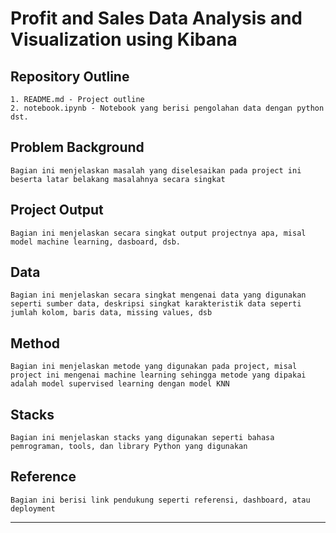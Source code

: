 # Profit and Sales Data Analysis and Visualization using Kibana

## Repository Outline

```
1. README.md - Project outline
2. notebook.ipynb - Notebook yang berisi pengolahan data dengan python
dst.
```

## Problem Background
`Bagian ini menjelaskan masalah yang diselesaikan pada project ini beserta latar belakang masalahnya secara singkat`

## Project Output
`Bagian ini menjelaskan secara singkat output projectnya apa, misal model machine learning, dasboard, dsb.`

## Data
`Bagian ini menjelaskan secara singkat mengenai data yang digunakan seperti sumber data, deskripsi singkat karakteristik data seperti jumlah kolom, baris data, missing values, dsb`

## Method
`Bagian ini menjelaskan metode yang digunakan pada project, misal project ini mengenai machine learning sehingga metode yang dipakai adalah model supervised learning dengan model KNN`

## Stacks
`Bagian ini menjelaskan stacks yang digunakan seperti bahasa pemrograman, tools, dan library Python yang digunakan`

## Reference
`Bagian ini berisi link pendukung seperti referensi, dashboard, atau deployment`

---